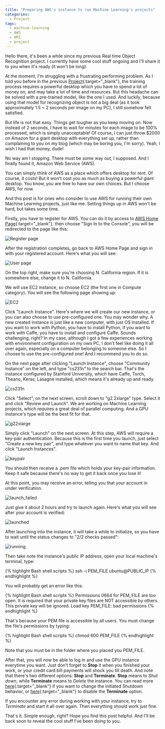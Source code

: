 ```yaml
---
title: "Preparing AWS's instance to run Machine Learning's projects"
categories:
  - Project
tags:
  - machine-learning
  - AWS
  - AMI
  - project
---
```


Hello there, it's been a while since my previous Real time Object Recognition project. I currently have some cool stuff ongoing and I'll share it to you when it's ready (it won't be long).

At the moment, I'm struggling with a frustrating performing problem. As I told you before in the previous [Project](https://chunml.github.io/ChunML.github.io/project/Real-Time-Object-Recognition-part-one/){:target="_blank"}, the training process requires a powerful desktop which you have to spend a lot of money on, and may take a lot of time and resources. But this headache can be solved with a pre-trained model, like the one I used. And luckily, because using that model for recognizing object is not a big deal (as it took approximately 1.5 ~ 2 seconds per image on my PC), I still somehow felt satisfied.

<script async src="//pagead2.googlesyndication.com/pagead/js/adsbygoogle.js"></script>
<!-- MidPageAds -->
<ins class="adsbygoogle"
     style="display:block"
     data-ad-client="ca-pub-3852793730107162"
     data-ad-slot="4068904466"
     data-ad-format="auto"></ins>
<script>
(adsbygoogle = window.adsbygoogle || []).push({});
</script>

But life is not that easy. Things get tougher as you keep moving on. Now instead of 2 seconds, I have to wait for minutes for each image to be 100% processed, which is simply unacceptable! Of course, I can just throw $2000 on Amazon for a giant desktop with everything set up, rather than complaining to you on my blog (which may be boring you, I'm sorry). Yeah, I wish I had that money, dude!

No way am I stopping. There must be some way out, I supposed. And I finally found it, Amazon Web Service (AWS).

You can simply think of AWS as a place which offers desktop for rent. Of course, it costs! But it won't cost you as much as buying a powerful giant desktop. You know, you are free to have our own choices. But I choose AWS, for now.

And this post is for ones who consider to use AWS for running their own Machine Learning projects, just like me. Setting things up in AWS won't be hard, but takes some time.

Firstly, you have to register for AWS. You can do it by access to [AWS Home Page](https://aws.amazon.com/){:target="_blank"}, then choose "Sign In to the Console", you will be redirected to the page like this:

![Register page](/images/projects/prepare-aws-instance/register.jpg)

<script async src="//pagead2.googlesyndication.com/pagead/js/adsbygoogle.js"></script>
<!-- MidPageAds2 -->
<ins class="adsbygoogle"
     style="display:block"
     data-ad-client="ca-pub-3852793730107162"
     data-ad-slot="2275566366"
     data-ad-format="auto"></ins>
<script>
(adsbygoogle = window.adsbygoogle || []).push({});
</script>

After the registration completes, go back to AWS Home Page and sign in with your registered account. Here's what you will see:

![User page](/images/projects/prepare-aws-instance/userpage.jpg)

On the top right, make sure you're choosing N. California region. If it is somewhere else, change it to N. California.

We will use EC2 instance, so choose EC2 (the first one in Compute category). You will see the following page showing up:

![EC2](/images/projects/prepare-aws-instance/ec2.jpg)

Click "Launch Instance". Here's where we will create our new instance, or you can also choose to use pre-configured one. You may wonder why. A new created instance is just like a new computer, with just OS installed. If you want to work with Python, you have to install Python, if you want to work with Caffe, you have to install and configure Caffe. Sounds challenging, right? In my case, although I got a few experiences working with environment configuration on my own PC, I don't feel like doing it all over again, especially on a computer belonging to someone else. So I choose to use the pre-configured one! And I recommend you to do so.

<script async src="//pagead2.googlesyndication.com/pagead/js/adsbygoogle.js"></script>
<!-- MidPageAds -->
<ins class="adsbygoogle"
     style="display:block"
     data-ad-client="ca-pub-3852793730107162"
     data-ad-slot="4068904466"
     data-ad-format="auto"></ins>
<script>
(adsbygoogle = window.adsbygoogle || []).push({});
</script>

On the next page after clicking "Launch Instance", choose "Community Instance" on the left, and type "cs231n" to the search bar. That's the instance configured by Stanford University, which have Caffe, Torch, Theano, Keras, Lasagne installed, which means it's already up and ready.

![cs231n](/images/projects/prepare-aws-instance/cs231n.jpg)

Click "Select", on the next screen, scroll down to "g2.2xlarge" type. Select it and click "Review and Launch". We are working on Machine Learning projects, which requires a great deal of parallel computing. And a GPU Instance's type will be the best fit for that.

![g22xlarge](/images/projects/prepare-aws-instance/g22xlarge.jpg)

Simply click "Launch" on the next screen. At this step, AWS will require a key-pair authentication. Because this is the first time you launch, just select "Create a new key pair", and type whatever you want to name that key. And click "Launch Instances".

![keypair](/images/projects/prepare-aws-instance/keypair.jpg)

<script async src="//pagead2.googlesyndication.com/pagead/js/adsbygoogle.js"></script>
<!-- MidPageAds2 -->
<ins class="adsbygoogle"
     style="display:block"
     data-ad-client="ca-pub-3852793730107162"
     data-ad-slot="2275566366"
     data-ad-format="auto"></ins>
<script>
(adsbygoogle = window.adsbygoogle || []).push({});
</script>

You should then receive a .pem file which holds your key-pair information. Keep it safe because there's no way to get it back once you lose it!

At this point, you may receive an error, telling you that your account in under verification.

![launch_failed](/images/projects/prepare-aws-instance/launch_failed.jpg)

Just give it about 2 hours and try to launch again. Here's what you will see after your account is verified:
 
![launched](/images/projects/prepare-aws-instance/launched.jpg) 

After launching into the instance, it will take a while to initialize, so you have to wait until the status changes to "2/2 checks passed":

![running](/images/projects/prepare-aws-instance/running.jpg) 

<script async src="//pagead2.googlesyndication.com/pagead/js/adsbygoogle.js"></script>
<!-- MidPageAds -->
<ins class="adsbygoogle"
     style="display:block"
     data-ad-client="ca-pub-3852793730107162"
     data-ad-slot="4068904466"
     data-ad-format="auto"></ins>
<script>
(adsbygoogle = window.adsbygoogle || []).push({});
</script>

Then take note the instance's public IP address, open your local machine's terminal, type:

{% highlight Bash shell scripts %}
ssh -i PEM_FILE ubuntu@PUBLIC_IP
{% endhighlight %}

You will probably get an error like this:

{% highlight Bash shell scripts %}
Permissions 0664 for PEM_FILE are too open.
It is required that your private key files are NOT accessible by others.
This private key will be ignored.
Load key PEM_FILE: bad permissions
{% endhighlight %}

That's because your PEM file is accessible by all users. You must change the file's permissions by typing:

{% highlight Bash shell scripts %}
chmod 600 PEM_FILE
{% endhighlight %}

Note that you must be in the folder where you placed you PEM_FILE.

After that, you will now be able to log in and use the GPU instance everytime you want. Just don't forget to **Stop** it when you finished your work, or your credit card bill payments will shock you till death. And note that there's two different options: **Stop** and **Terminate**. **Stop** means to *Shut down*, while **Terminate** means to *Delete* the instance. You can read more [here](http://docs.aws.amazon.com/AWSEC2/latest/UserGuide/terminating-instances.html#Using_ChangingInstanceInitiatedShutdownBehavior){:target="_blank"} if you want to change the initiated Shutdown behavior, or [here](http://docs.aws.amazon.com/AWSEC2/latest/UserGuide/terminating-instances.html#Using_ChangingDisableAPITermination){:target="_blank"} to disable the **Terminate** option.

<script async src="//pagead2.googlesyndication.com/pagead/js/adsbygoogle.js"></script>
<!-- MidPageAds2 -->
<ins class="adsbygoogle"
     style="display:block"
     data-ad-client="ca-pub-3852793730107162"
     data-ad-slot="2275566366"
     data-ad-format="auto"></ins>
<script>
(adsbygoogle = window.adsbygoogle || []).push({});
</script>

If you encounter any error during working with your instance, try to *Terminate* and start it all over again. Then everything should work just fine.

That's it. Simple enough, right? Hope you find this post helpful. And I'll be back soon to reveal the cool stuff I've been doing to you.
